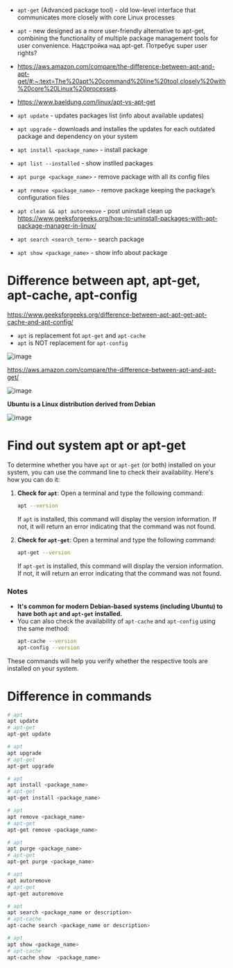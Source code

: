 - ```apt-get``` (Advanced package tool) - old low-level interface that communicates more closely with core Linux processes
- ```apt``` - new designed as a more user-friendly alternative to apt-get, combining the functionality of multiple package management tools for user convenience. Надстройка над apt-get. Потребує super user rights?

- https://aws.amazon.com/compare/the-difference-between-apt-and-apt-get/#:~:text=The%20apt%20command%20line%20tool,closely%20with%20core%20Linux%20processes.
- https://www.baeldung.com/linux/apt-vs-apt-get

- ```apt update``` - updates packages list (info about available updates)
- ```apt upgrade``` - downloads and installes the updates for each outdated package and dependency on your system
- ```apt install <package_name>``` - install package

- ```apt list --installed``` - show instlled packages
- ```apt purge <package_name>``` - remove package with all its config files
- ```apt remove <package_name>``` - remove package keeping the package’s configuration files
- ```apt clean && apt autoremove``` - post uninstall clean up https://www.geeksforgeeks.org/how-to-uninstall-packages-with-apt-package-manager-in-linux/
- ```apt search <search_term>``` - search package
- ```apt show <package_name>``` - show info about package

# Difference between apt, apt-get, apt-cache, apt-config

https://www.geeksforgeeks.org/difference-between-apt-apt-get-apt-cache-and-apt-config/

- ```apt``` is replacement fot ```apt-get``` and ```apt-cache```
- ```apt``` is NOT replacement for ```apt-config```

![image](https://github.com/user-attachments/assets/6174ac30-3938-459a-9fc5-f84153898e0d)

https://aws.amazon.com/compare/the-difference-between-apt-and-apt-get/

![image](https://github.com/user-attachments/assets/dad547f7-890f-434b-b9b0-cb8b555ac803)

__Ubuntu is a Linux distribution derived from Debian__

![image](https://github.com/user-attachments/assets/b7bf02b3-6ef7-44b2-9d00-dcb64f9acd3f)

# Find out system apt or apt-get

To determine whether you have `apt` or `apt-get` (or both) installed on your system, you can use the command line to check their availability. Here's how you can do it:

1. **Check for `apt`**:
   Open a terminal and type the following command:
   ```sh
   apt --version
   ```
   If `apt` is installed, this command will display the version information. If not, it will return an error indicating that the command was not found.

2. **Check for `apt-get`**:
   Open a terminal and type the following command:
   ```sh
   apt-get --version
   ```
   If `apt-get` is installed, this command will display the version information. If not, it will return an error indicating that the command was not found.

### Notes
- __It's common for modern Debian-based systems (including Ubuntu) to have both `apt` and `apt-get` installed.__
- You can also check the availability of `apt-cache` and `apt-config` using the same method:
  ```sh
  apt-cache --version
  apt-config --version
  ```

These commands will help you verify whether the respective tools are installed on your system.

# Difference in commands

```bash
# apt
apt update
# apt-get
apt-get update
```
```bash
# apt
apt upgrade
# apt-get
apt-get upgrade
```
```bash
# apt
apt install <package_name>
# apt-get
apt-get install <package_name>
```
```bash
# apt
apt remove <package_name>
# apt-get
apt-get remove <package_name>
```
```bash
# apt
apt purge <package_name>
# apt-get
apt-get purge <package_name>
```
```bash
# apt
apt autoremove
# apt-get
apt-get autoremove
```
```bash
# apt
apt search <package_name or description>
# apt-cache
apt-cache search <package_name or description>
```
```bash
# apt
apt show <package_name>
# apt-cache
apt-cache show  <package_name> 
```

